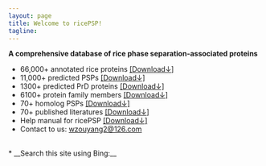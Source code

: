 ```yaml
---
layout: page
title: Welcome to ricePSP!
tagline: 
---
```


<head>
<meta name="referrer" content="origin">
<meta name="360-site-verification" content="a001bbd21eece523e61ae2e25da2ac1f" />
</head>

__A comprehensive database of rice phase separation-associated proteins__

* 66,000+ annotated rice proteins [[Download↓]](https://ricepsp.github.io/allProteins.table.txt)  
* 11,000+ predicted PSPs [[Download↓]](https://ricepsp.github.io/PredPSPs.table.txt) 
* 1300+ predicted PrD proteins [[Download↓]](https://ricepsp.github.io/PrD_Pro.txt)
* 6100+ protein family members [[Download↓]](https://ricepsp.github.io/famPSPs.table.txt) 
* 70+ homolog PSPs [[Download↓]](https://ricepsp.github.io/homoPSPs.pdf)  
* 70+ published literatures [[Download↓]](https://ricepsp.github.io/reference.table.txt)   
* Help manual for ricePSP [[Download↓]](https://ricepsp.github.io/Help_manual.pdf)  
* Contact to us:  wzouyang2@126.com


<br>
* __Search this site using Bing:__
<div id="customSearch">
<script type="text/javascript" 
    id="bcs_js_snippet"
    src="https://ui.customsearch.ai/api/ux/rendering-js?customConfig=0f6eb78d-01ff-4f89-853a-b0cb64bcfa27&market=zh-CN&version=latest&q=">
</script>
</div>
  
<br>

<script type="text/javascript" src="//rf.revolvermaps.com/0/0/7.js?i=5caqzzljnb7&amp;m=0&amp;c=ff0000&amp;cr1=ffffff&amp;sx=0" async="async"></script>
